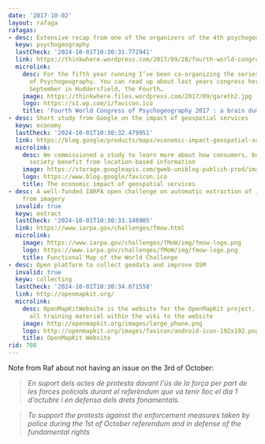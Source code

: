 ```yaml
---
date: '2017-10-02'
layout: rafaga
rafagas:
- desc: Extensive recap from one of the organizers of the 4th psychogeography conference
  keyw: psychogeography
  lastCheck: '2024-10-01T10:30:31.772941'
  link: https://thinkwhere.wordpress.com/2017/09/28/fourth-world-congress-of-psychogeography-2017-a-brain-dump/
  microlink:
    desc: For the fifth year running I’ve been co-organizing the series of World Congresses
      of Psychogeography. You can read up about last years congress here. From 8-10
      September in Huddersfield, the Fourth…
    image: https://thinkwhere.files.wordpress.com/2017/09/gareth2.jpg
    logo: https://s1.wp.com/i/favicon.ico
    title: 'Fourth World Congress of Psychogeography 2017 : a brain dump'
- desc: Short study from Google on the impact of geospatial services
  keyw: economy
  lastCheck: '2024-10-01T10:30:32.479951'
  link: https://blog.google/products/maps/economic-impact-geospatial-services/
  microlink:
    desc: We commissioned a study to learn more about how consumers, businesses and
      society benefit from location-based information
    image: https://storage.googleapis.com/gweb-uniblog-publish-prod/images/earth-earth-at-night-night-lights-41949_1.max-1300x1300.jpeg
    logo: https://www.blog.google/favicon.ico
    title: The economic impact of geospatial services
- desc: A well-funded IARPA open challenge on automatic extraction of information
    from imagery
  invalid: true
  keyw: extract
  lastCheck: '2024-10-01T10:30:33.140905'
  link: https://www.iarpa.gov/challenges/fmow.html
  microlink:
    image: https://www.iarpa.gov/challenges/fMoW/img/fmow-logo.png
    logo: https://www.iarpa.gov/challenges/fMoW/img/fmow-logo.png
    title: Functional Map of the World Challenge
- desc: Open platform to collect geodata and improve OSM
  invalid: true
  keyw: collecting
  lastCheck: '2024-10-01T10:30:34.071558'
  link: http://openmapkit.org/
  microlink:
    desc: OpenMapKitWebsite is the website for the OpenMapKit project. We are moving
      all training material within the wiki to the website
    image: http://openmapkit.org/images/large_phone.png
    logo: http://openmapkit.org/images/favicon/android-icon-192x192.png
    title: OpenMapKit Website
rid: 708
---
```


Note from Raf about not having an issue on the 3rd of October:

> *En suport dels actes de protesta davant l'ús de la força per part de les forces policials durant el referèndum que va tenir lloc el dia 1 d'octubre i en defensa dels drets fonamentals.*

> *To support the protests against the enforcement measures taken by police during the 1st of October referendum and in defense of the fundamental rights*